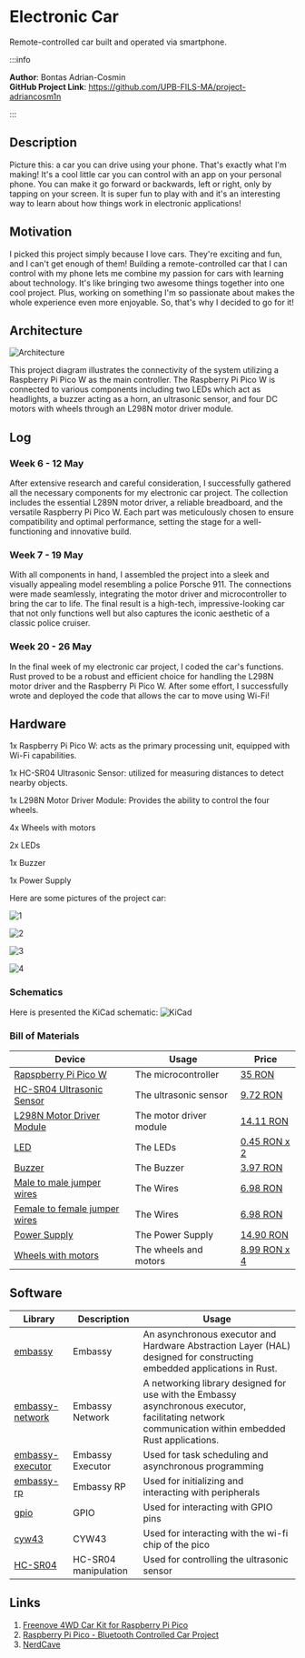 # Electronic Car 

Remote-controlled car built and operated via smartphone.

:::info

**Author**: Bontas Adrian-Cosmin \
**GitHub Project Link**: https://github.com/UPB-FILS-MA/project-adriancosm1n

:::



## Description

Picture this: a car you can drive using your phone. That's exactly what I'm making! It's a cool little car you can control with an app on your personal phone. You can make it go forward or backwards, left or right, only by tapping on your screen. It is super fun to play with and it's an interesting way to learn about how things work in electronic applications!

## Motivation

I picked this project simply because I love cars. They're exciting and fun, and I can't get enough of them! Building a remote-controlled car that I can control with my phone lets me combine my passion for cars with learning about technology. It's like bringing two awesome things together into one cool project. Plus, working on something I'm so passionate about makes the whole experience even more enjoyable. So, that's why I decided to go for it!

## Architecture 

![Architecture](Architecture.jpg)

This project diagram illustrates the connectivity of the system utilizing a Raspberry Pi Pico W as the main controller. The Raspberry Pi Pico W is connected to various components including two LEDs which act as headlights, a buzzer acting as a horn, an ultrasonic sensor, and four DC motors with wheels through an L298N motor driver module. 

## Log

### Week 6 - 12 May

After extensive research and careful consideration, I successfully gathered all the necessary components for my electronic car project. The collection includes the essential L289N motor driver, a reliable breadboard, and the versatile Raspberry Pi Pico W. Each part was meticulously chosen to ensure compatibility and optimal performance, setting the stage for a well-functioning and innovative build.

### Week 7 - 19 May

With all components in hand, I assembled the project into a sleek and visually appealing model resembling a police Porsche 911. The connections were made seamlessly, integrating the motor driver and microcontroller to bring the car to life. The final result is a high-tech, impressive-looking car that not only functions well but also captures the iconic aesthetic of a classic police cruiser.

### Week 20 - 26 May

In the final week of my electronic car project, I coded the car's functions. Rust proved to be a robust and efficient choice for handling the L298N motor driver and the Raspberry Pi Pico W. After some effort, I successfully wrote and deployed the code that allows the car to move using Wi-Fi!

## Hardware

1x Raspberry Pi Pico W: acts as the primary processing unit, equipped with Wi-Fi capabilities.

1x HC-SR04 Ultrasonic Sensor: utilized for measuring distances to detect nearby objects.

1x L298N Motor Driver Module: Provides the ability to control the four wheels.

4x Wheels with motors 

2x LEDs

1x Buzzer

1x Power Supply 

Here are some pictures of the project car:

![1](photos/1.jpg)

![2](photos/2.jpg)

![3](photos/3.jpg)

![4](photos/4.jpg)

### Schematics

Here is presented the KiCad schematic:
![KiCad](KiCad.JPG)


### Bill of Materials

| Device | Usage | Price |
|--------|--------|-------|
| [Rapspberry Pi Pico W](https://www.raspberrypi.com/documentation/microcontrollers/raspberry-pi-pico.html) | The microcontroller | [35 RON](https://www.optimusdigital.ro/en/raspberry-pi-boards/12394-raspberry-pi-pico-w.html) |
| [HC-SR04 Ultrasonic Sensor](https://cdn.sparkfun.com/datasheets/Sensors/Proximity/HCSR04.pdf) | The ultrasonic sensor | [9.72 RON](https://ardushop.ro/ro/electronica/47-modul-senzor-ultrasonic-detector-distanta.html?gad_source=1&gclid=Cj0KCQjwudexBhDKARIsAI-GWYUu-UY1IrO9avytw3Yu07_lr7Z0ibjTY1eSM-3cM0lNivtstNKAoE0aAiA-EALw_wcB) |
| [L298N Motor Driver Module](https://www.handsontec.com/dataspecs/L298N%20Motor%20Driver.pdf) | The motor driver module | [14.11 RON](https://www.emag.ro/driver-de-motor-l298-robofun-red-board-2-canale-00003257/pd/D3L6FYYBM/?cmpid=93116&utm_source=google&utm_medium=cpc&utm_campaign=(RO:eMAG!)_3P_NO_SALES_%3e_Jucarii_hobby&utm_content=111476631565&gad_source=1&gclid=Cj0KCQjwudexBhDKARIsAI-GWYUdVnmVS6SXbXK6EvgRCm6S-AAUBhii2pH_ITyzJ63sTfea7Bj7hT4aAk0qEALw_wcB) |
| [LED](https://www.farnell.com/datasheets/1498852.pdf) | The LEDs | [0.45 RON x 2](https://ardushop.ro/ro/electronica/299-led-5mm.html?search_query=Led&results=242#/10-culoare-rou) |
| [Buzzer](https://www.farnell.com/datasheets/2171929.pdf) | The Buzzer | [3.97 RON](https://ardushop.ro/ro/electronica/194-buzzer.html?search_query=passive+buzzer&results=18) |
| [Male to male jumper wires](https://www.optimusdigital.ro/ro/fire-fire-mufate/888-set-fire-tata-tata-40p-20-cm.html?search_query=fire+tata+tata&results=80) | The Wires | [6.98 RON](https://www.optimusdigital.ro/ro/fire-fire-mufate/888-set-fire-tata-tata-40p-20-cm.html?search_query=fire+tata+tata&results=80) |
| [Female to female jumper wires](https://www.optimusdigital.ro/ro/fire-fire-mufate/880-fire-colorate-mama-mama-10p-10-cm.html?search_query=fire+mama+mama&results=63) | The Wires | [6.98 RON](https://www.optimusdigital.ro/ro/fire-fire-mufate/880-fire-colorate-mama-mama-10p-10-cm.html?search_query=fire+mama+mama&results=63) |
| [Power Supply](https://www.farnell.com/datasheets/1842389.pdf) | The Power Supply | [14.90 RON](https://www.f64.ro/duracell-baterie-9v-1-buc/p?gad_source=1&gclid=Cj0KCQjwudexBhDKARIsAI-GWYXymIXBAeaveT-qoPVnhzXQIKkjNwq0sgL0yQ5AoXXIh_sc-7csLOQaAjr9EALw_wcB) |
| [Wheels with motors](https://www.bitmi.ro/set-motor-dc-3v-6v-cu-reductor-si-roata-11227.html?2pau=a7c80ffd2&2ptt=quicklink&2ptu=989f060e9&2pdlst=Cj0KCQjwudexBhDKARIsAI-GWYXmymOCVySPbqVyF6R0s9eNqnQNxxivZnSe-VKmTbVn7LHFsRvpjr4aAoEZEALw_wcB&gad_source=1&2pau=a7c80ffd2&2ptt=quicklink&2ptu=989f060e9&2prp=8BAwO04dPx17FdUGVKRQ-_VE7fv-poFhx7OPkUhESDVdX0kJlCOs-0BCWVmoXnyVSebtiBXcYbPKxn3JczKtNzCyIZ8rVY--HGmrp6jBgAClJeoL11Oa5NSpJ19VnW2hCIOg4_QfGCEfTxtz_mEaOKSF4ugOnatpglB5aVsIjcOjZ8X8Aw49sYjrABloOWJYO5F14dubQ-_uxD1MffLaotxIpZmbXGowqxl0Prn-7_4&2pdlst=) | The wheels and motors | [8.99 RON x 4](https://www.bitmi.ro/set-motor-dc-3v-6v-cu-reductor-si-roata-11227.html?2pau=a7c80ffd2&2ptt=quicklink&2ptu=989f060e9&2pdlst=Cj0KCQjwudexBhDKARIsAI-GWYXmymOCVySPbqVyF6R0s9eNqnQNxxivZnSe-VKmTbVn7LHFsRvpjr4aAoEZEALw_wcB&gad_source=1&2pau=a7c80ffd2&2ptt=quicklink&2ptu=989f060e9&2prp=8BAwO04dPx17FdUGVKRQ-_VE7fv-poFhx7OPkUhESDVdX0kJlCOs-0BCWVmoXnyVSebtiBXcYbPKxn3JczKtNzCyIZ8rVY--HGmrp6jBgAClJeoL11Oa5NSpJ19VnW2hCIOg4_QfGCEfTxtz_mEaOKSF4ugOnatpglB5aVsIjcOjZ8X8Aw49sYjrABloOWJYO5F14dubQ-_uxD1MffLaotxIpZmbXGowqxl0Prn-7_4&2pdlst=) |

## Software

| Library | Description | Usage |
|---------|-------------|-------|
| [embassy](https://github.com/embassy-rs/embassy) | Embassy | An asynchronous executor and Hardware Abstraction Layer (HAL) designed for constructing embedded applications in Rust. |
| [embassy-network](https://github.com/embassy-rs/embassy-network) | Embassy Network | A networking library designed for use with the Embassy asynchronous executor, facilitating network communication within embedded Rust applications. |
| [embassy-executor](https://docs.embassy.dev/embassy-executor/git/std/index.html)|Embassy Executor | Used for task scheduling and asynchronous programming|
|[embassy-rp](https://docs.embassy.dev/embassy-rp/git/rp2040/index.html)| Embassy RP | Used for initializing and interacting with peripherals |
|[gpio](https://docs.embassy.dev/embassy-stm32/git/stm32c011d6/gpio/index.html)|GPIO |Used for interacting with GPIO pins |
|[cyw43](https://docs.embassy.dev/embassy-stm32/git/stm32c011d6/gpio/index.html)|CYW43 | Used for interacting with the wi-fi chip of the pico |
| [HC-SR04](https://github.com/Benehiko/pico-ultrasonic-rs.git) |HC-SR04 manipulation| Used for controlling the ultrasonic sensor|


## Links

1. [Freenove 4WD Car Kit for Raspberry Pi Pico](https://www.youtube.com/watch?v=JimfJCyrK44)
2. [Raspberry Pi Pico - Bluetooth Controlled Car Project](https://www.youtube.com/watch?v=U4unGGNjFBg)
3. [NerdCave](https://nerdcave.xyz/)
